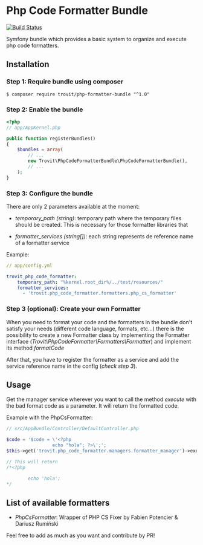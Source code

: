 # Php Code Formatter Bundle
[![Build Status](https://secure.travis-ci.org/trovit/php-code-formatter-bundle.png)](http://travis-ci.org/trovit/php-code-formatter-bundle) 

Symfony bundle which provides a basic system to organize and execute php code formatters.

## Installation

### Step 1: Require bundle using composer

```Shell
$ composer require trovit/php-formatter-bundle "^1.0"
```


### Step 2: Enable the bundle

```php
<?php
// app/AppKernel.php

public function registerBundles()
{
    $bundles = array(
        // ...
        new Trovit\PhpCodeFormatterBundle\PhpCodeFormatterBundle(),
        // ...
    );
}
```

### Step 3: Configure the bundle  

There are only 2 parameters available at the moment:

- *temporary_path* _(string)_: temporary path where the temporary files should be created. This is necessary for those formatter libraries that

- *formatter_services* _(string[])_: each string represents de reference name of a formatter service

Example:
```yaml
// app/config.yml

trovit_php_code_formatter:
    temporary_path: "%kernel.root_dir%/../test/resources/"
    formatter_services:
      - 'trovit.php_code_formatter.formatters.php_cs_formatter'
```
### Step 3 (optional): Create your own Formatter

When you need to format your code and the formatters in the bundle don't satisfy your needs (different code language, formats, etc...) there is the possibility to create a new Formatter class by implementing the Formatter interface (_Trovit\PhpCodeFormatter\Formatters\Formatter_) and implement its method *formatCode*

After that, you have to register the formatter as a service and add the service reference name in the config (_check step 3_).


## Usage

Get the manager service wherever you want to call the method *execute* with the bad format code as a parameter. It will return the formatted code.

Example with the PhpCsFormatter:
```php
// src/AppBundle/Controller/DefaultController.php

$code = '$code = \'<?php                    
                 echo "hola"; ?>\';';
$this->get('trovit.php_code_formatter.managers.formatter_manager')->execute($code);

// This will return
/*<?php

        echo 'hola';
*/
```

## List of available formatters

- *PhpCsFormatter*: Wrapper of PHP CS Fixer by Fabien Potencier & Dariusz Rumiński


Feel free to add as much as you want and contribute by PR!